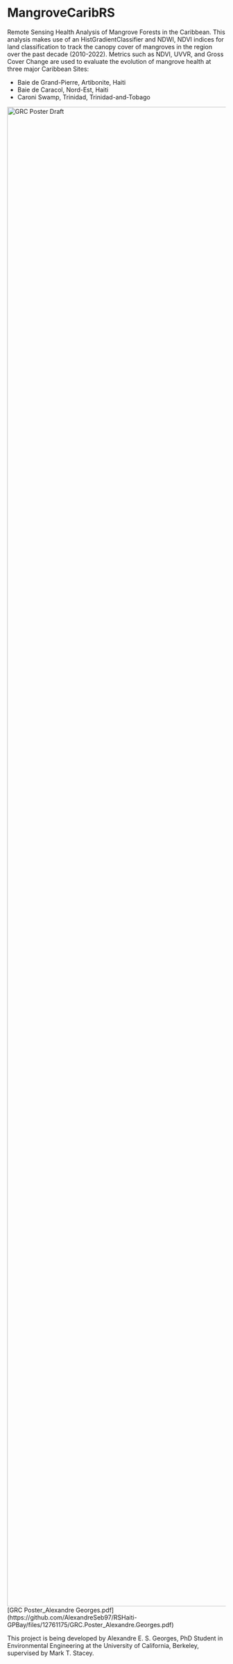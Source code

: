 # MangroveCaribRS
Remote Sensing Health Analysis of Mangrove Forests in the Caribbean. 
This analysis makes use of an HistGradientClassifier and NDWI, NDVI indices for land classification to  track the canopy cover of mangroves in the region over the past decade (2010-2022). 
Metrics such as NDVI, UVVR, and Gross Cover Change are used to evaluate the evolution of mangrove health at three major Caribbean Sites: 
* Baie de Grand-Pierre, Artibonite, Haiti
* Baie de Caracol, Nord-Est, Haiti
* Caroni Swamp, Trinidad, Trinidad-and-Tobago


<img width="3456" alt="GRC Poster Draft" src="https://github.com/AlexandreSeb97/RSHaiti-GPBay/assets/7967578/8b53d052-73c6-4a50-8476-4499693342ab">
[GRC Poster_Alexandre Georges.pdf](https://github.com/AlexandreSeb97/RSHaiti-GPBay/files/12761175/GRC.Poster_Alexandre.Georges.pdf)


This project is being developed by Alexandre E. S. Georges, PhD Student in Environmental Engineering at the University of California, Berkeley, supervised by Mark T. Stacey.
